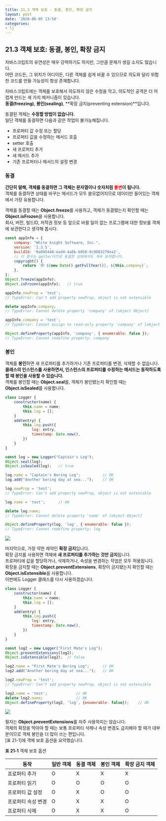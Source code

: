 ```yaml
---
title: 21.3 객체 보호 - 동결, 봉인, 확장 금지
layout: post
date: '2020-06-05 13:50'
categories:
- lj
---
```


## 21.3 객체 보호: 동결, 봉인, 확장 금지

자바스크립트의 유연성은 매우 강력하기도 하지만, 그만큼 문제가 생길 소지도 많습니다.  
어떤 코드든, 그 위치가 어디이든, 다른 객체를 쉽게 바꿀 수 있으므로 의도와 달리 위험한 코드를 만들 가능성이 항상 존재합니다.  

자바스크립트에는 객체를 보호해서 의도하지 않은 수정을 막고, 의도적인 공격은 더 어렵게 만드는 세 가지 메커니즘이 있습니다.  
**동결(freezing)**, **봉인(sealing)**, **확장 금지(preventing extension)**입니다.

동결된 객체는 **수정할 방법이 없습니다.**  
일단 객체를 동결하면 다음과 같은 작업이 불가능해집니다.

* 프로퍼티 값 수정 또는 할당
* 프로퍼티 값을 수정하는 메서드 호출
* setter 호출
* 새 프로퍼티 추가
* 새 메서드 추가
* 기존 프로퍼티나 메서드의 설정 변경

### 동결

**간단히 말해, 객체를 동결하면 그 객체는 문자열이나 숫자처럼 <span style="color:red">불변</span>이 됩니다.**  
객체를 동결하면 상태를 바꾸는 메서드가 모두 쓸모없어지므로 데이터만 들어있는 객체에서 가장 유용합니다.

객체를 동결할 때는 **Object.freeze**를 사용하고, 객체가 동결됐는지 확인할 때는 **Object.isFrozen**을 사용합니다.  
회사, 버전, 빌드ID, 저작권 정보 등 앞으로 바뀔 일이 없는 프로그램에 대한 정보를 객체에 보관한다고 생각해 봅시다.

```javascript
const appInfo = {
    company: "White knight Software, Inc.",
    version: '1.3.5',
    buildId: '0a995448-ead4-4a8b-b050-9c9083279ea2',
    // 이 함수는 getter이므로 동결한 상태에서도 계속 동작합니다.
    copyright() {
        return `㈜ ${new Date().getFullYear()}, ${this.company}`;
    },
};
Object.freeze(appInfo);
Object.isFrozen(appInfo);   // true

appInfo.newProp = 'test';
// TypeError: Can't add property newProp, object is not extensible

delete appInfo.company;
// TypeError: Cannot delete property 'company' of [object Object]

appInfo.company = 'test';
// TypeError: Cannot assign to read-only property 'company' of [object Object]

Object.defineProperty(appInfo, 'company', { enumerable: false });
// TypeError: Cannot redefine property: company
```

### 봉인 

객체를 **봉인**하면 새 프로퍼티를 추가하거나 기존 프로퍼티를 변경, 삭제할 수 없습니다.  
**클래스의 인스턴스를 사용하면서, 인스턴스의 프로퍼티를 수정하는 메서드는 동작하도록 할 때 봉인을 사용할 수 있습니다.**  
객체를 봉인할 때는 **Object.seal**를, 객체가 봉인됐는지 확인할 때는 **Object.isSealed**를 사용합니다.

```javascript
class Logger {
    constructor(name) {
        this.name = name;
        this.log = [];
    }
    add(entry) {
        this.log.push({
            log: entry,
            timestamp: Date.now(),
        })
    }
}

const log = new Logger("Captain's Log");
Object.seal(log);
Object.isSealed(log);   // true

log.name = "Captain's Boring Log";          // OK
log.add("Another boring day at sea...");    // OK

log.newProp = 'test';
// TypeError: Can't add property newProp, object is not extensible

log.name = 'test';      // OK

delete log.name;
// TypeError: Cannot delete property 'name' of [object Object]

Object.defineProperty(log, 'log', { enumerable: false });
// TypeError: Cannot redefine property: log
```

![](/static/img/learningjs/image211.jpg)

마지막으로, 가장 약한 제약인 **확장 금지**입니다.  
확장 금지를 사용하면 객체에 **새 프로퍼티를 추가하는 것만 금지**됩니다.  
프로퍼티에 값을 할당하거나, 삭제하거나, 속성을 변경하는 작업은 모두 허용됩니다.  
확장을 금지할 때는 **Object.preventExtensions**, 확장이 금지됐는지 확인할 때는 **Object.isExtensible**을 사용합니다.  
이번에도 Logger 클래스를 다시 사용하겠습니다.

```javascript
class Logger {
    constructor(name) {
        this.name = name;
        this.log = [];
    }
    add(entry) {
        this.log.push({
            log: entry,
            timestamp: Date.now(),
        })
    }
}

const log2 = new Logger("First Mate's Log");
Object.preventExtensions(log2);
Object.isExtensible(log2);  // false

log2.name = "First Mate's Boring Log";      // OK
log2.add("Another boring day at sea...");   // OK

log2.newProp = 'test';
// TypeError: Can't add property newProp, object is not extensible

log2.name = 'test';             // OK
delete log2.name;               // OK
Object.defineProperty(log2, 'log', {enumerable: false});    // OK
```

![](/static/img/learningjs/image212.jpg)

필자는 **Object.preventExtensions**를 자주 사용하지는 않습니다.  
객체의 확장을 막아야 할 때는 보통 프로퍼티 삭제나 속성 변경도 금지해야 할 때가 대부분이므로 객체 봉인을 더 많이 쓰는 편입니다.  
[표 21-1]에 객체 보호 옵션을 요약했습니다.

**표 21-1** 객체 보호 옵션

|동작|일반 객체|동결 객체|봉인 객체|확장 금지 객체|
|----|--------|-------|---------|------------|
|프로퍼티 추가|O|X|X|X|
|프로퍼티 읽기|O|O|O|O|
|프로퍼티 값 설정|O|X|O|O|
|프로퍼티 속성 변경|O|X|X|O|
|프로퍼티 삭제|O|X|X|O|